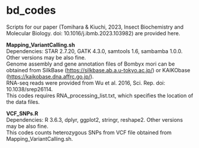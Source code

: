 # bd_codes
Scripts for our paper (Tomihara & Kiuchi, 2023, Insect Biochemistry and Molecular Biology. doi: 10.1016/j.ibmb.2023.103982) are provided here.

**Mapping_VariantCalling.sh**  
Dependencies: STAR 2.7.20, GATK 4.3.0, samtools 1.6, sambamba 1.0.0. Other versions may be also fine.  
Genome assembly and gene annotation files of Bombyx mori can be obtained from SilkBase (https://silkbase.ab.a.u-tokyo.ac.jp/) or KAIKObase (https://kaikobase.dna.affrc.go.jp/).  
RNA-seq reads were provided from Wu et al. 2016, Sci. Rep. doi: 10.1038/srep26114.  
This codes requires RNA_processing_list.txt, which specifies the location of the data files.  

**VCF_SNPs.R**  
Dependencies: R 3.6.3, dplyr, ggplot2, stringr, reshape2. Other versions may be also fine.  
This codes counts heterozygous SNPs from VCF file obtained from Mapping_VariantCalling.sh.

